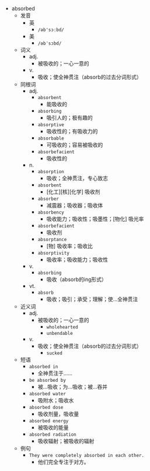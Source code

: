 - absorbed
  - 发音
    - 英
      - `/əb'sɔːbd/`
    - 美
      - `/əbˈsɔbd/`
  - 词义
    - adj.
      - 被吸收的；一心一意的
    - v.
      - 吸收；使全神贯注（absorb的过去分词形式）
  - 同根词
    - adj.
      - `absorbent`
        - 能吸收的
      - `absorbing`
        - 吸引人的；极有趣的
      - `absorptive`
        - 吸收性的；有吸收力的
      - `absorbable`
        - 可吸收的；容易被吸收的
      - `absorbefacient`
        - 吸收性的
    - n.
      - `absorption`
        - 吸收；全神贯注，专心致志
      - `absorbent`
        - [化工][核][化学] 吸收剂
      - `absorber`
        - 减震器；吸收器；吸收体
      - `absorbency`
        - 吸收能力；吸收性；吸墨性；[物化] 吸光率
      - `absorbefacient`
        - 吸收剂
      - `absorptance`
        - [物] 吸收率；吸收比
      - `absorptivity`
        - 吸收率；吸收能力；吸收性
    - v.
      - `absorbing`
        - 吸收（absorb的ing形式）
    - vt.
      - `absorb`
        - 吸收；吸引；承受；理解；使…全神贯注
  - 近义词
    - adj.
      - 被吸收的；一心一意的
        - `wholehearted`
        - `unbendable`
    - v.
      - 吸收；使全神贯注（absorb的过去分词形式）
        - `sucked`
  - 短语
    - `absorbed in`
      - 全神贯注于…… 
    - `be absorbed by`
      - 被…吸收；为…吸收；被…吞并 
    - `absorbed water`
      - 吸附水；吸收水 
    - `absorbed dose`
      - 吸收剂量，吸收量 
    - `absorbed energy`
      - 被吸收的能量 
    - `absorbed radiation`
      - 吸收辐射；被吸收的辐射 
  - 例句
    - `They were completely absorbed in each other.`
      - 他们完全专注于对方。

